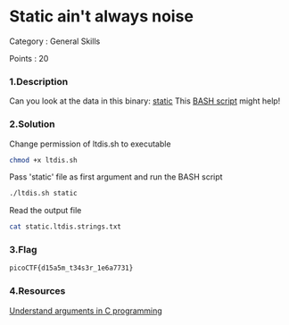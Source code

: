 # Static ain't always noise

Category : General Skills

Points : 20

### 1.Description

Can you look at the data in this binary: [static](https://mercury.picoctf.net/static/bc72945175d643626d6ea9a689672dbd/static?) This [BASH script](https://mercury.picoctf.net/static/bc72945175d643626d6ea9a689672dbd/ltdis.sh) might help!

### 2.Solution

Change permission of ltdis.sh to executable

```bash
chmod +x ltdis.sh
```
Pass 'static' file as first argument and run the BASH script

```bash
./ltdis.sh static
```
Read the output file

```bash
cat static.ltdis.strings.txt
```
### 3.Flag

```bash
picoCTF{d15a5m_t34s3r_1e6a7731}
```
### 4.Resources

[Understand arguments in C programming](https://www.youtube.com/watch?v=JGoUaCmMNpE&list=PLhixgUqwRTjxglIswKp9mpkfPNfHkzyeN&index=3)
